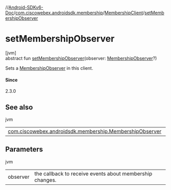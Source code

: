 //[Android-SDKv6-Doc](../../../index.md)/[com.ciscowebex.androidsdk.membership](../index.md)/[MembershipClient](index.md)/[setMembershipObserver](set-membership-observer.md)

# setMembershipObserver

[jvm]\
abstract fun [setMembershipObserver](set-membership-observer.md)(observer: [MembershipObserver](../-membership-observer/index.md)?)

Sets a [MembershipObserver](../-membership-observer/index.md) in this client.

#### Since

2.3.0

## See also

jvm

| | |
|---|---|
| [com.ciscowebex.androidsdk.membership.MembershipObserver](../-membership-observer/index.md) |  |

## Parameters

jvm

| | |
|---|---|
| observer | the callback to receive events about membership changes. |
